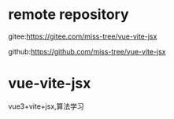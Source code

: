 # remote repository 
  gitee:https://gitee.com/miss-tree/vue-vite-jsx

  github:https://github.com/miss-tree/vue-vite-jsx

# vue-vite-jsx
 vue3+vite+jsx,算法学习

